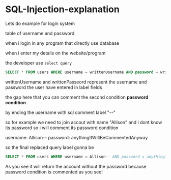 # SQL-Injection-explanation


Lets do example for login system

table of username and password

when i login in any program that directly use database

when i enter my details on the website/program

the developer use `select query`

```sql
SELECT * FROM users WHERE username = writtenUsername AND password = writtenPasword
```

writtenUsername and writtenPasseord represent the username and password the user have entered in label fields

the gap here that you can comment the second condition **password condition**

by ending the username with sql comment label "--"

so for example we need to join accout with name "Allison" and i dont know its password so i will comment its password condition

username: Allison--
password: anythingItWIllBeCommentedAnyway

so the final replaced query label gonna be

```sql
SELECT * FROM users WHERE username = Allison-- AND password = anythingItWIllBeCommentedAnyway
```

As you see it will return the account without the password because password condition is commented as you see!
